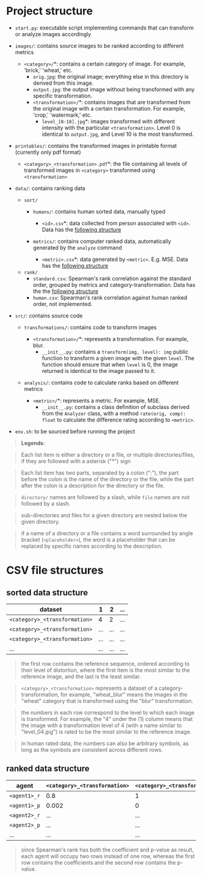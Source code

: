 # Project structure

-   `start.py`: executable script implementing commands that can transform or
    analyze images accordingly

-   `images/`: contains source images to be ranked according to different
    metrics

    -   `<category>/`\*: contains a certain category of image. For example,
        'brick,' 'wheat,' etc.
        -   `orig.jpg`: the original image; everything else in this directory
            is derived from this image.
        -   `output.jpg`: the output image without being transformed with any
            specific transformation.
        -   `<transformation>/`\*: contains images that are transformed from
            the original image with a certain transformation. For example,
            'crop,' 'watermark,' etc.
            -   `level_[0-10].jpg`\*: images transformed with different
                intensity with the particular `<transformation>`. Level 0 is
                identical to `output.jpg`, and Level 10 is the most
                transformed.

-   `printables/`: contains the transformed images in printable format
    (currently only pdf format)

    -   `<category>_<transformation>.pdf`\*: the file containing all levels of
        transformed images in `<category>` transformed using `<transformation>`

-   `data/`: contains ranking data

	-   `sort/`
		-   `humans/`: contains human sorted data, manually typed

			-   `<id>.csv`\*: data collected from person associated with `<id>`.
				Data has the [following structure](#sorted-data-structure)

		-   `metrics/`: contains computer ranked data, automatically generated by
			the `analyze` command
			-   `<metric>.csv`\*: data generated by `<metric>`. E.g. MSE. Data
				has the [following structure](#sorted-data-structure)
	-   `rank/`
		-   `standard.csv`: Spearman's rank correlation against the standard
			order, grouped by metrics and category-transformation. Data has the
			the [following structure](#ranked-data-structure)
		-   `human.csv`: Spearman's rank correlation against human ranked
			order, not implemented.

-   `src/`: contains source code

    -   `transformations/`: contains code to transform images

        -   `<transformation>/`\*: represents a transformation. For example,
            blur.
            -   `__init__.py`: contains a `transform(img, level): img` public
                function to transform a given image with the given `level`. The
                function should ensure that when `level` is 0, the image
                returned is identical to the image passed to it.

    -   `analysis/`: contains code to calculate ranks based on different
        metrics

        -   `<metric>/`\*: represents a metric. For example, MSE.
            -   `__init__.py`: contains a class definition of subclass derived
                from the `Analyzer` class, with a method `rate(orig, comp): float` to calculate the difference rating according to
                `<metric>`.

-   `env.sh`: to be sourced before running the project

> __Legends__:

> Each list item is either a directory or a file, or multiple
> directories/files, if they are followed with a asterisk ("\*") sign

> Each list item has two parts, separated by a colon (":"), the part before
> the colon is the name of the directory or the file, while the part after
> the colon is a description for the directory or the file.

> `directory/` names are followed by a slash, while `file` names are not
> followed by a slash.

> sub-directories and files for a given directory are nested below the
> given directory.

> if a name of a directory or a file contains a word surrounded by angle
> bracket (`<placeholder>`), the word is a placeholder that can be replaced
> by specific names according to the description.

# CSV file structures

## sorted data structure
| dataset                       | 1   | 2   | ... |
| ----------------------------- | --- | --- | --- |
| `<category>_<transformation>` | 4   | 2   | ... |
| `<category>_<transformation>` | ... | ... | ... |
| `<category>_<transformation>` | ... | ... | ... |
| ...                           | ... | ... | ... |

> the first row contains the reference sequence, ordered according to their
> level of distortion, where the first item is the most similar to the
> reference image, and the last is the least similar.

> `<category>_<transformation>` represents a dataset of a
> category-transformation, for example, "wheat\_blur" means the images in the
> "wheat" category that is transformed using the "blur" transformation.

> the numbers in each row correspond to the level to which each image is
> transformed. For example, the "4" under the (1) column means that the image
> with a transformation level of 4 (with a name similar to "level\_04.jpg") is
> rated to be the most similar to the reference image.

> in human rated data, the numbers can also be arbitrary symbols, as long as
> the symbols are consistent across different rows.

## ranked data structure
| agent        | `<category>_<transformation>` | `<category>_<transformation>` | ... |
| ------------ | ----------------------------- | ----------------------------- | --- |
| `<agent1>_r` | 0.8                           | 1                             | ... |
| `<agent1>_p` | 0.002                         | 0                             | ... |
| `<agent2>_r` | ...                           | ...                           | ... |
| `<agent2>_p` | ...                           | ...                           | ... |
| ...          | ...                           | ...                           | ... |

> since Spearman's rank has both the coefficient and p-value as result, each
> agent will occupy two rows instead of one row, whereas the first row contains
> the coefficients and the second row contains the p-value.

